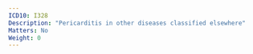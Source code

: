 ```yaml
---
ICD10: I328
Description: "Pericarditis in other diseases classified elsewhere"
Matters: No
Weight: 0
---
```

